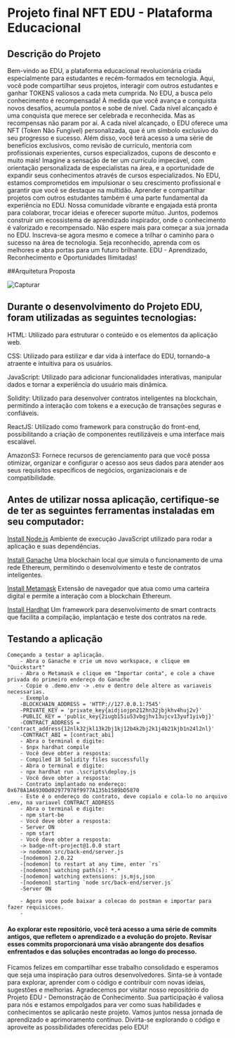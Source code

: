 # Projeto final NFT  EDU - Plataforma Educacional


## Descrição do Projeto
Bem-vindo ao EDU, a plataforma educacional  revolucionária criada especialmente para estudantes e recém-formados em tecnologia. Aqui, você pode compartilhar seus projetos, interagir com outros estudantes e ganhar TOKENS valiosos a cada meta cumprida.
No EDU, a busca pelo conhecimento é recompensada! À medida que você avança e conquista novos desafios, acumula pontos e sobe de nível. Cada nível alcançado é uma conquista que merece ser celebrada e reconhecida.
Mas as recompensas não param por aí. A cada nível alcançado, o EDU oferece uma NFT (Token Não Fungível) personalizada, que é um símbolo exclusivo do seu progresso e sucesso. Além disso, você terá acesso a uma série de benefícios exclusivos, como revisão de currículo, mentoria com profissionais experientes, cursos especializados, cupons de desconto e muito mais!
Imagine a sensação de ter um currículo impecável, com orientação personalizada de especialistas na área, e a oportunidade de expandir seus conhecimentos através de cursos especializados. No EDU, estamos comprometidos em impulsionar o seu crescimento profissional e garantir que você se destaque na multidão.
Aprender e compartilhar projetos com outros estudantes também é uma parte fundamental da experiência no EDU. Nossa comunidade vibrante e engajada está pronta para colaborar, trocar ideias e oferecer suporte mútuo. Juntos, podemos construir um ecossistema de aprendizado inspirador, onde o conhecimento é valorizado e recompensado.
Não espere mais para começar a sua jornada no EDU. Inscreva-se agora mesmo e comece a trilhar o caminho para o sucesso na área de tecnologia. Seja reconhecido, aprenda com os melhores e abra portas para um futuro brilhante.
EDU - Aprendizado, Reconhecimento e Oportunidades Ilimitadas!

##Arquitetura Proposta

    


![Capturar](https://github.com/GabyySoares/Projeto-final./assets/97314635/87f9672a-9585-4ff6-b19f-fee7664fd407)

## Durante o desenvolvimento do Projeto EDU, foram utilizadas as seguintes tecnologias:

HTML: Utilizado para estruturar o conteúdo e os elementos da aplicação web.

CSS: Utilizado para estilizar e dar vida à interface do EDU, tornando-a atraente e intuitiva para os usuários.

JavaScript: Utilizado para adicionar funcionalidades interativas, manipular dados e tornar a experiência do usuário mais dinâmica.

Solidity: Utilizado para desenvolver contratos inteligentes na blockchain, permitindo a interação com tokens e a execução de transações seguras e confiáveis.

ReactJS: Utilizado como framework para construção do front-end, possibilitando a criação de componentes reutilizáveis e uma interface mais escalável.

AmazonS3: Fornece recursos de gerenciamento para que você possa otimizar, organizar e configurar o acesso aos seus dados para atender aos seus requisitos específicos de negócios, organizacionais e de compatibilidade.


## Antes de utilizar nossa aplicação, certifique-se de ter as seguintes ferramentas instaladas em seu computador:

[Install Node.js](https://nodejs.org/) Ambiente de execução JavaScript utilizado para rodar a aplicação e suas dependências.

[Install Ganache](https://trufflesuite.com/ganache/) Uma blockchain local que simula o funcionamento de uma rede Ethereum, permitindo o desenvolvimento e teste de contratos inteligentes.

[Install Metamask](https://chrome.google.com/webstore/detail/metamask/nkbihfbeogaeaoehlefnkodbefgpgknn) Extensão de navegador que atua como uma carteira digital e permite a interação com a blockchain Ethereum.

 [Install Hardhat](https://hardhat.org/) Um framework para desenvolvimento de smart contracts que facilita a compilação, implantação e teste dos contratos na rede.


## Testando a aplicação

```shell
Começando a testar a aplicação. 
    - Abra o Ganache e crie um novo workspace, e clique em "Quickstart"
    - Abra o Metamask e clique em "Importar conta", e cole a chave privada do primeiro endereço do Ganache 
    - Copie o .demo.env -> .env e dentro dele altere as variaveis necessarias.
    - Exemplo 
    -BLOCKCHAIN_ADDRESS = 'HTTP://127.0.0.1:7545'
    -PRIVATE_KEY = 'private_key{aidjiojpn212hn32jbjkhv4huj2v}'
    -PUBLIC_KEY = 'public_key{2iugb15iu53vbgjhv13ujcv13yuf1yivbj}'
    -CONTRACT_ADDRESS = 'contract_address{12nlk32jkl13k2bj1kj12b4k2bj2k1j4b21kjb1n24l2nl}'
    -CONTRACT_ABI = [contract_abi]
    - Abra o terminal e digite:
    - $npx hardhat compile
    - Você deve obter a resposta:
    - Compiled 18 Solidity files successfully
    - Abra o terminal e digite: 
    - npx hardhat run .\scripts\deploy.js
    - Você deve obter a resposta: 
    - Contrato implantado no endereço: 0x678A1A6930Dd02977978f9977A135b1589bD5870
    - Este é o endereço do contrato, deve copialo e cola-lo no arquivo .env, na variavel CONTRACT_ADDRESS
    - Abra o terminal e digite: 
    - npm start-be
    - Você deve obter a resposta:
    - Server ON
    - npm start
    - Você deve obter a resposta: 
    -> badge-nft-project@1.0.0 start
    -> nodemon src/back-end/server.js
    -[nodemon] 2.0.22
    -[nodemon] to restart at any time, enter `rs`
    -[nodemon] watching path(s): *.*
    -[nodemon] watching extensions: js,mjs,json
    -[nodemon] starting `node src/back-end/server.js`
    -Server ON
    
    - Agora voce pode baixar a colecao do postman e importar para fazer requisicoes.
    -
```
#### Ao explorar este repositório, você terá acesso a uma série de commits antigos, que refletem o aprendizado e a evolução do projeto. Revisar esses commits proporcionará uma visão abrangente dos desafios enfrentados e das soluções encontradas ao longo do processo.
Ficamos felizes em compartilhar esse trabalho consolidado e esperamos que seja uma inspiração para outros desenvolvedores. Sinta-se à vontade para explorar, aprender com o código e contribuir com novas ideias, sugestões e melhorias.
Agradecemos por visitar nosso repositório do Projeto EDU - Demonstração de Conhecimento. Sua participação é valiosa para nós e estamos empolgados para ver como suas habilidades e conhecimentos se aplicarão neste projeto.
Vamos juntos nessa jornada de aprendizado e aprimoramento contínuo. Divirta-se explorando o código e aproveite as possibilidades oferecidas pelo EDU!

